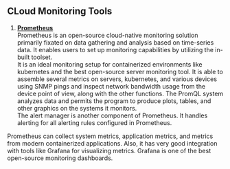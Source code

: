 ## CLoud Monitoring Tools

1. **[Prometheus](https://prometheus.io/)**
<br>Prometheus is an open-source cloud-native monitoring solution primarily fixated on data gathering and analysis based on time-series data. It enables users to set up monitoring capabilities by utilizing the in-built toolset.
<br>It is an ideal monitoring setup for containerized environments like kubernetes and the best open-source server monitoring tool.
It is able to assemble several metrics on servers, kubernetes, and various devices using SNMP pings and inspect network bandwidth usage from the device point of view, along with the other functions. The PromQL system analyzes data and permits the program to produce plots, tables, and other graphics on the systems it monitors.
<br>The alert manager is another component of Prometheus. It handles alerting for all alerting rules configured in Prometheus.

Prometheus can collect system metrics, application metrics, and metrics from modern containerized applications. Also, it has very good integration with tools like Grafana for visualizing metrics. Grafana is one of the best open-source monitoring dashboards.

